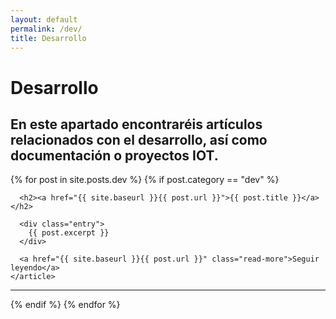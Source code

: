 ```yaml
---
layout: default
permalink: /dev/
title: Desarrollo
---
```

# Desarrollo
## En este apartado encontraréis artículos relacionados con el desarrollo, así como documentación o proyectos IOT.
<div class="posts">
  {% for post in site.posts.dev %}
  {% if post.category == "dev" %}
    <article class="post">

      <h2><a href="{{ site.baseurl }}{{ post.url }}">{{ post.title }}</a></h2>

      <div class="entry">
        {{ post.excerpt }}
      </div>

      <a href="{{ site.baseurl }}{{ post.url }}" class="read-more">Seguir leyendo</a>
    </article>
  <hr>
  {% endif  %}
  {% endfor %}
</div>
